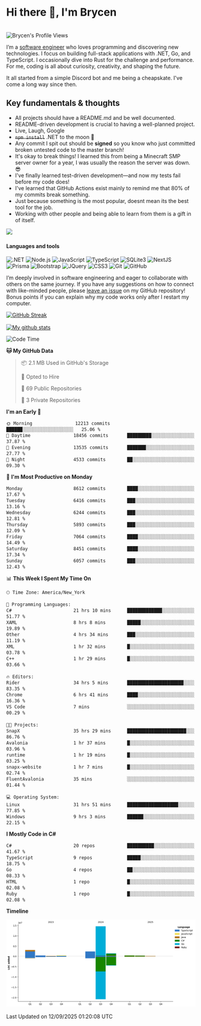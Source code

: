 # Hi there 👋, I'm Brycen

<br>
<img src="https://komarev.com/ghpvc/?username=BrycensRanch" alt="Brycen's Profile Views" />

I’m a [software engineer](https://en.wikipedia.org/wiki/Software_engineering) who loves programming and discovering new technologies. I focus on building full-stack applications with .NET, Go, and TypeScript. I occasionally dive into Rust for the challenge and performance. For me, coding is all about curiosity, creativity, and shaping the future.

It all started from a simple Discord bot and me being a cheapskate. I've come a long way since then.

## Key fundamentals & thoughts

- All projects should have a README.md and be well documented.
- README-driven development is crucial to having a well-planned project.
- Live, Laugh, Google
- ~~`npm install`~~ .NET to the moon 🚀
- Any commit I spit out should be **signed** so you know who just committed broken untested code to the master branch!
- It's okay to break things! I learned this from being a Minecraft SMP server owner for a year, I was usually the reason the server was down. 😎
- I've finally learned test-driven development—and now my tests fail before my code does!
- I've learned that GitHub Actions exist mainly to remind me that 80% of my commits break something.
- Just because something is the most popular, doesnt mean its the best tool for the job.
- Working with other people and being able to learn from them is a gift in of itself.

<img src="https://res.cloudinary.com/practicaldev/image/fetch/s--OoBLh7-Q--/c_limit%2Cf_auto%2Cfl_progressive%2Cq_auto%2Cw_880/https://cdn-images-1.medium.com/max/1614/1%2A8BlqJ8lNVZzuRjAg1mZ50w.png" height="400"/>

<h4>Languages and tools</h4>
<p>
  <img src="https://img.shields.io/badge/.NET-%23512BD4.svg?&style=for-the-badge&logo=dotnet&logoColor=white" alt=".NET" />
  <img src="https://img.shields.io/badge/node.js%20-%2343853D.svg?&style=for-the-badge&logo=node.js&logoColor=white" alt="Node.js" />
  <img src="https://img.shields.io/badge/javascript%20-%23323330.svg?&style=for-the-badge&logo=javascript&logoColor=%23F7DF1E" alt="JavaScript" />
  <img src="https://img.shields.io/badge/typescript%20-%23323330.svg?&style=for-the-badge&logo=typescript&logoColor=#3467eb" alt="TypeScript" />
  <img src="https://img.shields.io/badge/sqlite3%20-%23323330.svg?&style=for-the-badge&logo=sqlite&logoColor=#3467eb" alt="SQLite3" />
  <img src="https://img.shields.io/badge/Next.JS%20-%23323330.svg?&style=for-the-badge&logo=next.js&logoColor=#3467eb" alt="NextJS" />
  <img src="https://img.shields.io/badge/Prisma%20-%23323330.svg?&style=for-the-badge&logo=prisma&logoColor=#3467eb" alt="Prisma" />
  <img src="https://img.shields.io/badge/bootstrap%20-%23323330.svg?&style=for-the-badge&logo=bootstrap" alt="Bootstrap" />
  <img src="https://img.shields.io/badge/jquery%20-%23323330.svg?&style=for-the-badge&logo=jquery" alt="JQuery" />
  <img src="https://img.shields.io/badge/css3%20-%23323330.svg?&style=for-the-badge&logo=css3" alt="CSS3" />
  <img src="https://img.shields.io/badge/git%20-%23323330.svg?&style=for-the-badge&logo=git" alt="Git" />
  <img src="https://img.shields.io/badge/github%20-%23323330.svg?&style=for-the-badge&logo=github" alt="GitHub" />
</p>

I’m deeply involved in software engineering and eager to collaborate with others on the same journey. If you have any suggestions on how to connect with like-minded people, please [leave an issue](https://github.com/BrycensRanch/BrycensRanch/issues/new) on my GitHub repository! Bonus points if you can explain why my code works only after I restart my computer. 

<p><a href="https://git.io/streak-stats"><img src=https://github-readme-streak-stats-eight.vercel.app?user=BrycensRanch&amp;theme=dark&amp;hide_border=true&fire=EB5454&amp;ring=0CEB19" alt="GitHub Streak"></a></p>

<a href="https://github.com/anuraghazra/github-readme-stats">
  <img align="center" src="https://github-readme-stats.anuraghazra1.vercel.app/api?username=BrycensRanch&show_icons=true&line_height=27&include_all_commits=true" alt="My github stats" />
</a>

<!--START_SECTION:waka-->
![Code Time](http://img.shields.io/badge/Code%20Time-2%2C688%20hrs%2047%20mins-blue)

**🐱 My GitHub Data** 

> 📦 2.1 MB Used in GitHub's Storage 
 > 
> 💼 Opted to Hire
 > 
> 📜 69 Public Repositories 
 > 
> 🔑 3 Private Repositories 
 > 
**I'm an Early 🐤** 

```text
🌞 Morning                12213 commits       ██████░░░░░░░░░░░░░░░░░░░   25.06 % 
🌆 Daytime                18456 commits       █████████░░░░░░░░░░░░░░░░   37.87 % 
🌃 Evening                13535 commits       ███████░░░░░░░░░░░░░░░░░░   27.77 % 
🌙 Night                  4533 commits        ██░░░░░░░░░░░░░░░░░░░░░░░   09.30 % 
```
📅 **I'm Most Productive on Monday** 

```text
Monday                   8612 commits        ████░░░░░░░░░░░░░░░░░░░░░   17.67 % 
Tuesday                  6416 commits        ███░░░░░░░░░░░░░░░░░░░░░░   13.16 % 
Wednesday                6244 commits        ███░░░░░░░░░░░░░░░░░░░░░░   12.81 % 
Thursday                 5893 commits        ███░░░░░░░░░░░░░░░░░░░░░░   12.09 % 
Friday                   7064 commits        ████░░░░░░░░░░░░░░░░░░░░░   14.49 % 
Saturday                 8451 commits        ████░░░░░░░░░░░░░░░░░░░░░   17.34 % 
Sunday                   6057 commits        ███░░░░░░░░░░░░░░░░░░░░░░   12.43 % 
```


📊 **This Week I Spent My Time On** 

```text
🕑︎ Time Zone: America/New_York

💬 Programming Languages: 
C#                       21 hrs 10 mins      █████████████░░░░░░░░░░░░   51.77 % 
XAML                     8 hrs 8 mins        █████░░░░░░░░░░░░░░░░░░░░   19.89 % 
Other                    4 hrs 34 mins       ███░░░░░░░░░░░░░░░░░░░░░░   11.19 % 
XML                      1 hr 32 mins        █░░░░░░░░░░░░░░░░░░░░░░░░   03.78 % 
C++                      1 hr 29 mins        █░░░░░░░░░░░░░░░░░░░░░░░░   03.66 % 

🔥 Editors: 
Rider                    34 hrs 5 mins       █████████████████████░░░░   83.35 % 
Chrome                   6 hrs 41 mins       ████░░░░░░░░░░░░░░░░░░░░░   16.36 % 
VS Code                  7 mins              ░░░░░░░░░░░░░░░░░░░░░░░░░   00.29 % 

🐱‍💻 Projects: 
SnapX                    35 hrs 29 mins      ██████████████████████░░░   86.76 % 
Avalonia                 1 hr 37 mins        █░░░░░░░░░░░░░░░░░░░░░░░░   03.96 % 
runtime                  1 hr 19 mins        █░░░░░░░░░░░░░░░░░░░░░░░░   03.25 % 
snapx-website            1 hr 7 mins         █░░░░░░░░░░░░░░░░░░░░░░░░   02.74 % 
FluentAvalonia           35 mins             ░░░░░░░░░░░░░░░░░░░░░░░░░   01.44 % 

💻 Operating System: 
Linux                    31 hrs 51 mins      ███████████████████░░░░░░   77.85 % 
Windows                  9 hrs 3 mins        ██████░░░░░░░░░░░░░░░░░░░   22.15 % 
```

**I Mostly Code in C#** 

```text
C#                       20 repos            ██████████░░░░░░░░░░░░░░░   41.67 % 
TypeScript               9 repos             █████░░░░░░░░░░░░░░░░░░░░   18.75 % 
Go                       4 repos             ██░░░░░░░░░░░░░░░░░░░░░░░   08.33 % 
HTML                     1 repo              █░░░░░░░░░░░░░░░░░░░░░░░░   02.08 % 
Ruby                     1 repo              █░░░░░░░░░░░░░░░░░░░░░░░░   02.08 % 
```



**Timeline**

![Lines of Code chart](https://raw.githubusercontent.com/BrycensRanch/BrycensRanch/main/assets/bar_graph.png)


 Last Updated on 12/09/2025 01:20:08 UTC
<!--END_SECTION:waka-->

<!--
**BrycensRanch/BrycensRanch** is a ✨ _special_ ✨ repository because its `README.md` (this file) appears on your GitHub profile.

Here are some ideas to get you started:

- 🔭 I’m currently working on ...
- 🌱 I’m currently learning ...
- 👯 I’m looking to collaborate on ...
- 🤔 I’m looking for help with ...
- 💬 Ask me about ...
- 📫 How to reach me: ...
- 😄 Pronouns: ...
- ⚡ Fun fact: ...
-->
